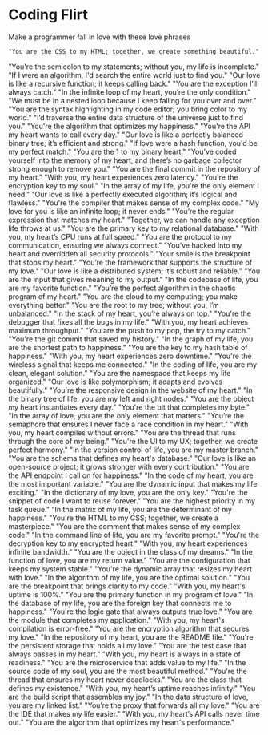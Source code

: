 # Coding Flirt
Make a programmer fall in love with these love phrases	

```
"You are the CSS to my HTML; together, we create something beautiful."
```
"You're the semicolon to my statements; without you, my life is incomplete."
"If I were an algorithm, I'd search the entire world just to find you."
"Our love is like a recursive function; it keeps calling back."
"You are the exception I’ll always catch."
"In the infinite loop of my heart, you’re the only condition."
"We must be in a nested loop because I keep falling for you over and over."
"You are the syntax highlighting in my code editor; you bring color to my world."
"I’d traverse the entire data structure of the universe just to find you."
"You're the algorithm that optimizes my happiness."
"You're the API my heart wants to call every day."
"Our love is like a perfectly balanced binary tree; it’s efficient and strong."
"If love were a hash function, you'd be my perfect match."
"You are the 1 to my binary heart."
"You’ve coded yourself into the memory of my heart, and there’s no garbage collector strong enough to remove you."
"You are the final commit in the repository of my heart."
"With you, my heart experiences zero latency."
"You're the encryption key to my soul."
"In the array of my life, you're the only element I need."
"Our love is like a perfectly executed algorithm; it’s logical and flawless."
"You're the compiler that makes sense of my complex code."
"My love for you is like an infinite loop; it never ends."
"You’re the regular expression that matches my heart."
"Together, we can handle any exception life throws at us."
"You are the primary key to my relational database."
"With you, my heart’s CPU runs at full speed."
"You are the protocol to my communication, ensuring we always connect."
"You’ve hacked into my heart and overridden all security protocols."
"Your smile is the breakpoint that stops my heart."
"You’re the framework that supports the structure of my love."
"Our love is like a distributed system; it’s robust and reliable."
"You are the input that gives meaning to my output."
"In the codebase of life, you are my favorite function."
"You’re the perfect algorithm in the chaotic program of my heart."
"You are the cloud to my computing; you make everything better."
"You are the root to my tree; without you, I’m unbalanced."
"In the stack of my heart, you’re always on top."
"You're the debugger that fixes all the bugs in my life."
"With you, my heart achieves maximum throughput."
"You are the push to my pop, the try to my catch."
"You're the git commit that saved my history."
"In the graph of my life, you are the shortest path to happiness."
"You are the key to my hash table of happiness."
"With you, my heart experiences zero downtime."
"You're the wireless signal that keeps me connected."
"In the coding of life, you are my clean, elegant solution."
"You are the namespace that keeps my life organized."
"Our love is like polymorphism; it adapts and evolves beautifully."
"You're the responsive design in the website of my heart."
"In the binary tree of life, you are my left and right nodes."
"You are the object my heart instantiates every day."
"You're the bit that completes my byte."
"In the array of love, you are the only element that matters."
"You’re the semaphore that ensures I never face a race condition in my heart."
"With you, my heart compiles without errors."
"You are the thread that runs through the core of my being."
"You're the UI to my UX; together, we create perfect harmony."
"In the version control of life, you are my master branch."
"You are the schema that defines my heart's database."
"Our love is like an open-source project; it grows stronger with every contribution."
"You are the API endpoint I call on for happiness."
"In the code of my heart, you are the most important variable."
"You are the dynamic input that makes my life exciting."
"In the dictionary of my love, you are the only key."
"You're the snippet of code I want to reuse forever."
"You are the highest priority in my task queue."
"In the matrix of my life, you are the determinant of my happiness."
"You're the HTML to my CSS; together, we create a masterpiece."
"You are the comment that makes sense of my complex code."
"In the command line of life, you are my favorite prompt."
"You're the decryption key to my encrypted heart."
"With you, my heart experiences infinite bandwidth."
"You are the object in the class of my dreams."
"In the function of love, you are my return value."
"You are the configuration that keeps my system stable."
"You're the dynamic array that resizes my heart with love."
"In the algorithm of my life, you are the optimal solution."
"You are the breakpoint that brings clarity to my code."
"With you, my heart's uptime is 100%."
"You are the primary function in my program of love."
"In the database of my life, you are the foreign key that connects me to happiness."
"You're the logic gate that always outputs true love."
"You are the module that completes my application."
"With you, my heart's compilation is error-free."
"You are the encryption algorithm that secures my love."
"In the repository of my heart, you are the README file."
"You're the persistent storage that holds all my love."
"You are the test case that always passes in my heart."
"With you, my heart is always in a state of readiness."
"You are the microservice that adds value to my life."
"In the source code of my soul, you are the most beautiful method."
"You're the thread that ensures my heart never deadlocks."
"You are the class that defines my existence."
"With you, my heart’s uptime reaches infinity."
"You are the build script that assembles my joy."
"In the data structure of love, you are my linked list."
"You’re the proxy that forwards all my love."
"You are the IDE that makes my life easier."
"With you, my heart’s API calls never time out."
"You are the algorithm that optimizes my heart's performance."
